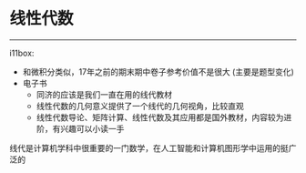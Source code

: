 # 线性代数

---

i11box:

- 和微积分类似，17年之前的期末期中卷子参考价值不是很大 (主要是题型变化)
- 电子书
  - 同济的应该是我们一直在用的线代教材
  - 线性代数的几何意义提供了一个线代的几何视角，比较直观
  - 线性代数导论、矩阵计算、线性代数及其应用都是国外教材，内容较为进阶，有兴趣可以小读一手

线代是计算机学科中很重要的一门数学，在人工智能和计算机图形学中运用的挺广泛的